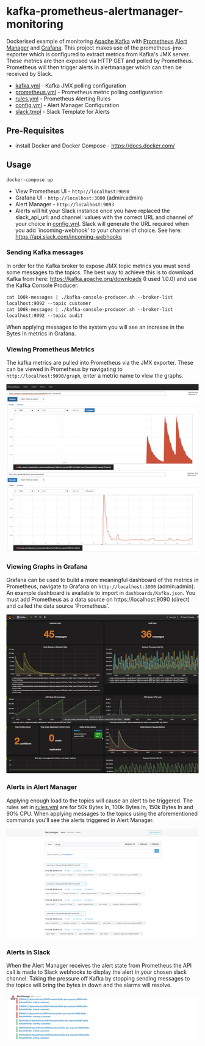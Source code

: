 # kafka-prometheus-alertmanager-monitoring
Dockerised example of monitoring [Apache Kafka](https://kafka.apache.org/) with [Prometheus](https://prometheus.io/) [Alert Manager](https://prometheus.io/docs/alerting/alertmanager/) and [Grafana](http://grafana.org/).  This project makes use of the prometheus-jmx-exporter which is configured to extract metrics from Kafka's JMX server.  These metrics are then exposed via HTTP GET and polled by Prometheus. Prometheus will then trigger alerts in alertmanager which can then be received by Slack.

* [kafka.yml](../master/prometheus-jmx-exporter/confd/templates/kafka.yml.tmpl) - Kafka JMX polling configuration
* [prometheus.yml](../master/mount/prometheus/prometheus.yml) - Prometheus metric polling configuration
* [rules.yml](../master/mount/prometheus/rules/rules.yml) - Prometheus Alerting Rules
* [config.yml](../master/mount/alertmanager/config.yml) - Alert Manager Configuration
* [slack.tmpl](../master/mount/alertmanager/templates/slack.tmpl) - Slack Template for Alerts

## Pre-Requisites
* install Docker and Docker Compose - https://docs.docker.com/

## Usage

```
docker-compose up
```

- View Prometheus UI - `http://localhost:9090`
- Grafana UI - `http://localhost:3000` (admin:admin)
- Alert Manager - `http://localhost:9093`
- Alerts will hit your Slack instance once you have replaced the slack_api_url: and channel: values with the correct URL and channel of your choice in [config.yml](../master/mount/alertmanager/config.yml). Slack will generate the URL required when you add 'incoming-webhook' to your channel of choice. See here: https://api.slack.com/incoming-webhooks

### Sending Kafka messages
In order for the Kafka broker to expose JMX topic metrics you must send some messages to the topics. The best way to achieve this is to download Kafka from here: https://kafka.apache.org/downloads (I used 1.0.0) and use the Kafka Console Producer.
```
cat 100k-messages | ./kafka-console-producer.sh --broker-list localhost:9092 --topic customer
cat 100k-messages | ./kafka-console-producer.sh --broker-list localhost:9092 --topic audit
```
When applying messages to the system you will see an increase in the Bytes In metrics in Grafana.

### Viewing Prometheus Metrics
The kafka metrics are pulled into Prometheus via the JMX exporter.  These can be viewed in Prometheus by navigating to `http://localhost:9090/graph`, enter a metric name to view the graphs.

![Prometheus UI](images/prometheus-ui.png?raw=true)

### Viewing Graphs in Grafana
Grafana can be used to build a more meaningful dashboard of the metrics in Prometheus, navigate to Grafana on `http://localhost:3000` (admin:admin).  An example dashboard is available to import in `dashboards/Kafka.json`. You must add Prometheus as a data source on https://localhost:9090 (direct) and called the data source 'Prometheus'.

![Grafana Kafka Dashboard](images/grafana-ui.png?raw=true)

### Alerts in Alert Manager
Applying enough load to the topics will cause an alert to be triggered. The rules set in [rules.yml](../master/mount/prometheus/rules/rules.yml) are for 50k Bytes In, 100k Bytes In, 150k Bytes In and 90% CPU. When applying messages to the topics using the aforementioned commands you'll see the alerts triggered in Alert Manager.

![Alert Manager](images/alertmanager-ui.png)

### Alerts in Slack
When the Alert Manager receives the alert state from Prometheus the API call is made to Slack webhooks to display the alert in your chosen slack channel. Taking the pressure off Kafka by stopping sending messages to the topics will bring the bytes in down and the alarms will resolve.

![Slack](images/slack-ui.png)
